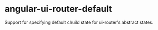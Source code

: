 # angular-ui-router-default
Support for specifying default chuild state for ui-router's abstract states.
